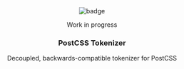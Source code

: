 <div align="center">
<img src="https://travis-ci.org/hzlmn/postcss-tokenize.svg?branch=master" alt="badge">
<p>Work in progress</p>
<h3>PostCSS Tokenizer</h3>
<p>
Decoupled, backwards-compatible tokenizer for PostCSS</p>
</div>

